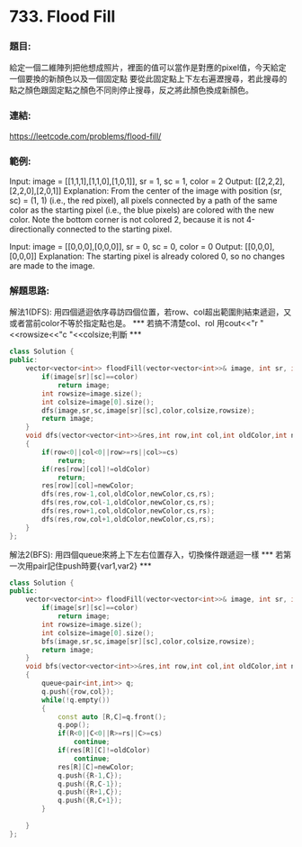 # <span id="jump733">733. Flood Fill</span>
### 題目:
給定一個二維陣列把他想成照片，裡面的值可以當作是對應的pixel值，今天給定一個要換的新顏色以及一個固定點
要從此固定點上下左右遍瀝搜尋，若此搜尋的點之顏色跟固定點之顏色不同則停止搜尋，反之將此顏色換成新顏色。
### 連結:
<a>https://leetcode.com/problems/flood-fill/ </a>

### 範例:
Input: image = [[1,1,1],[1,1,0],[1,0,1]], sr = 1, sc = 1, color = 2
Output: [[2,2,2],[2,2,0],[2,0,1]]
Explanation: From the center of the image with position (sr, sc) = (1, 1) (i.e., the red pixel), all pixels connected by a path of the same color as the starting pixel (i.e., the blue pixels) are colored with the new color.
Note the bottom corner is not colored 2, because it is not 4-directionally connected to the starting pixel.

Input: image = [[0,0,0],[0,0,0]], sr = 0, sc = 0, color = 0
Output: [[0,0,0],[0,0,0]]
Explanation: The starting pixel is already colored 0, so no changes are made to the image.

### 解題思路:
解法1(DFS):
用四個遞迴依序尋訪四個位置，若row、col超出範圍則結束遞迴，又或者當前color不等於指定點也是。
*** 若搞不清楚col、rol 用cout<<"r "<<rowsize<<"c "<<colsize;判斷 ***

```c++
class Solution {
public:
    vector<vector<int>> floodFill(vector<vector<int>>& image, int sr, int sc, int color) {
        if(image[sr][sc]==color)
            return image;
        int rowsize=image.size();
        int colsize=image[0].size();
        dfs(image,sr,sc,image[sr][sc],color,colsize,rowsize);
        return image;
    }
    void dfs(vector<vector<int>>&res,int row,int col,int oldColor,int newColor,int cs,int rs)
    {
        if(row<0||col<0||row>=rs||col>=cs)
            return;
        if(res[row][col]!=oldColor)
            return;
        res[row][col]=newColor;
        dfs(res,row-1,col,oldColor,newColor,cs,rs);
        dfs(res,row,col-1,oldColor,newColor,cs,rs);
        dfs(res,row+1,col,oldColor,newColor,cs,rs);
        dfs(res,row,col+1,oldColor,newColor,cs,rs);
    }
};
```

解法2(BFS):
用四個queue來將上下左右位置存入，切換條件跟遞迴一樣
*** 若第一次用pair記住push時要{var1,var2} ***

```c++
class Solution {
public:
    vector<vector<int>> floodFill(vector<vector<int>>& image, int sr, int sc, int color) {
        if(image[sr][sc]==color)
            return image;
        int rowsize=image.size();
        int colsize=image[0].size();
        bfs(image,sr,sc,image[sr][sc],color,colsize,rowsize);
        return image;
    }
    void bfs(vector<vector<int>>&res,int row,int col,int oldColor,int newColor,int cs,int rs)
    {
        queue<pair<int,int>> q;
        q.push({row,col});
        while(!q.empty())
        {
            const auto [R,C]=q.front();
            q.pop();
            if(R<0||C<0||R>=rs||C>=cs)
                continue;
            if(res[R][C]!=oldColor)
                continue;
            res[R][C]=newColor;
            q.push({R-1,C});
            q.push({R,C-1});
            q.push({R+1,C});
            q.push({R,C+1});
        }
        
    }
};
```